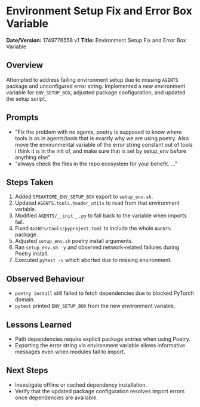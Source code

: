 # Environment Setup Fix and Error Box Variable

**Date/Version:** 1749776558 v1
**Title:** Environment Setup Fix and Error Box Variable

## Overview
Attempted to address failing environment setup due to missing `AGENTS` package and unconfigured error string.
Implemented a new environment variable for `ENV_SETUP_BOX`, adjusted package configuration,
and updated the setup script.

## Prompts
- "Fix the problem with no agents, poetry is supposed to know where tools is as in agents/tools that is exactly why we are using poetry. Also move the environmental variable of the error string constant out of tools i think it is in the init of, and make sure that is set by setup_env before anything else"
- "always check the files in the repo ecosystem for your benefit. ..."

## Steps Taken
1. Added `SPEAKTOME_ENV_SETUP_BOX` export to `setup_env.sh`.
2. Updated `AGENTS.tools.header_utils` to read from that environment variable.
3. Modified `AGENTS/__init__.py` to fall back to the variable when imports fail.
4. Fixed `AGENTS/tools/pyproject.toml` to include the whole `AGENTS` package.
5. Adjusted `setup_env.sh` poetry install arguments.
6. Ran `setup_env.sh -y` and observed network-related failures during Poetry install.
7. Executed `pytest -v` which aborted due to missing environment.

## Observed Behaviour
- `poetry install` still failed to fetch dependencies due to blocked PyTorch domain.
- `pytest` printed `ENV_SETUP_BOX` from the new environment variable.

## Lessons Learned
- Path dependencies require explicit package entries when using Poetry.
- Exporting the error string via environment variable allows informative messages even when modules fail to import.

## Next Steps
- Investigate offline or cached dependency installation.
- Verify that the updated package configuration resolves import errors once dependencies are available.
